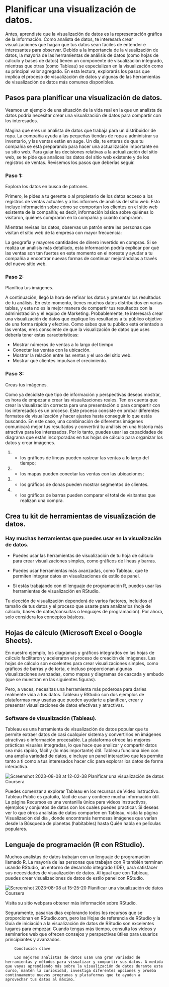# Planificar una visualización de datos.

Antes, aprendiste que la visualización de datos es la representación gráfica de la información. Como analista de datos, te interesará crear visualizaciones que hagan que tus datos sean fáciles de entender e interesantes para observar. Debido a la importancia de la visualización de datos, la mayoría de las herramientas de análisis de datos (como hojas de cálculo y bases de datos) tienen un componente de visualización integrado, mientras que otras (como Tableau) se especializan en la visualización como su principal valor agregado. En esta lectura, explorarás los pasos que implica el proceso de visualización de datos y algunas de las herramientas de visualización de datos más comunes disponibles. 

## Pasos para planificar una visualización de datos.

Veamos un ejemplo de una situación de la vida real en la que un analista de datos podría necesitar crear una visualización de datos para compartir con los interesados.

Magina que eres un analista de datos que trabaja para un distribuidor de ropa. La compañía ayuda a las pequeñas tiendas de ropa a administrar su inventario, y las ventas están en auge. Un día, te enteras de que tu compañía se está preparando para hacer una actualización importante en su sitio web. 
Para guiar las decisiones relativas a la actualización del sitio web, se te pide que analices los datos del sitio web existente y de los registros de ventas. Revisemos los pasos que deberías seguir. 

### Paso 1:

Explora los datos en busca de patrones.

Primero, le pides a tu gerente o al propietario de los datos acceso a los registros de ventas actuales y a los informes de análisis del sitio web. Esto incluye información sobre cómo se comportan los clientes en el sitio web existente de la compañía; es decir, información básica sobre quiénes lo visitaron, quiénes compraron en la compañía y cuánto compraron.

Mientras revisas los datos, observas un patrón entre las personas que visitan el sitio web de la empresa con mayor frecuencia:

La geografía y mayores cantidades de dinero invertido en compras. Si se realiza un análisis más detallado, esta información podría explicar por qué las ventas son tan fuertes en este momento en el noreste y ayudar a tu compañía a encontrar nuevas formas de continuar mejorándolas a través del nuevo sitio web. 

### Paso 2:

Planifica tus imágenes.

A continuación, llegó la hora de refinar los datos y presentar los resultados de tu análisis. En este momento, tienes muchos datos distribuidos en varias tablas, y esta no es la mejor manera de compartir tus resultados con la administración y el equipo de Marketing. Probablemente, te interesará crear una visualización de datos que explique los resultados a tu público objetivo de una forma rápida y efectiva. Como sabes que tu público está orientado a las ventas, eres consciente de que la visualización de datos que uses debería tener estas características:


- Mostrar números de ventas a lo largo del tiempo
- Conectar las ventas con la ubicación.
- Mostrar la relación entre las ventas y el uso del sitio web.
- Mostrar qué clientes impulsan el crecimiento.

### Paso 3:

Creas tus imágenes.

Como ya decidiste qué tipo de información y perspectivas deseas mostrar, es hora de empezar a crear las visualizaciones reales. Ten en cuenta que crear la visualización correcta para una presentación o para compartir con los interesados es un proceso. Este proceso consiste en probar diferentes formatos de visualización y hacer ajustes hasta conseguir lo que estás buscando. En este caso, una combinación de diferentes imágenes comunicará mejor tus resultados y convertirá tu análisis en una historia más atractiva para los interesados. Por lo tanto, puedes usar las capacidades de diagrama que están incorporadas en tus hojas de cálculo para organizar los datos y crear imágenes.

1) - los gráficos de líneas pueden rastrear las ventas a lo largo del tiempo;
2) - los mapas pueden conectar las ventas con las ubicaciones; 
3) - los gráficos de donas pueden mostrar segmentos de clientes.
4) - los gráficos de barras pueden comparar el total de visitantes que realizan una compra.

## Crea tu kit de herramientas de visualización de datos.

### Hay muchas herramientas que puedes usar en la visualización de datos. 

- Puedes usar las herramientas de visualización de tu hoja de cálculo para crear visualizaciones simples, como gráficos de líneas y barras.

- Puedes usar herramientas más avanzadas, como Tableau, que te permiten integrar datos en visualizaciones de estilo de panel. 

- Si estás trabajando con el lenguaje de programación R, puedes usar las herramientas de visualización en RStudio.

Tu elección de visualización dependerá de varios factores, incluidos el tamaño de tus datos y el proceso que usaste para analizarlos (hoja de cálculo, bases de datos/consultas o lenguajes de programación). Por ahora, solo considera los conceptos básicos. 

## Hojas de cálculo (Microsoft Excel o Google Sheets).

En nuestro ejemplo, los diagramas y gráficos integrados en las hojas de cálculo facilitaron y aceleraron el proceso de creación de imágenes. Las hojas de cálculo son excelentes para crear visualizaciones simples, como gráficos de barras y de torta, e incluso proporcionan algunas visualizaciones avanzadas, como mapas y diagramas de cascada y embudo (que se muestran en las siguientes figuras).

Pero, a veces, necesitas una herramienta más poderosa para darles realmente vida a tus datos. Tableau y RStudio son dos ejemplos de plataformas muy usadas que pueden ayudarte a planificar, crear y presentar visualizaciones de datos efectivas y atractivas.

### Software de visualización (Tableau).

Tableau es una herramienta de visualización de datos popular que te permite extraer datos de casi cualquier sistema y convertirlos en imágenes atractivas o información procesable. La plataforma ofrece las mejores prácticas visuales integradas, lo que hace que analizar y compartir datos sea más rápido, fácil y (lo más importante) útil. Tableau funciona bien con una amplia variedad de datos, e incluye un panel interactivo que les permite tanto a ti como a tus interesados hacer clic para explorar los datos de forma interactiva. 

![Screenshot 2023-08-08 at 12-02-38 Planificar una visualización de datos Coursera](https://github.com/Carolina2118/DataAnalytics/assets/67702555/91d90f50-9c30-42fc-886b-41163ddc3a00)

Puedes comenzar a explorar Tableau en los recursos de Video instructivo. 
Tableau Public es gratuito, fácil de usar y contiene mucha información útil. 
La página Recursos es una ventanilla única para videos instructivos, ejemplos y conjuntos de datos con los cuales puedes practicar. Si deseas ver lo que otros analistas de datos comparten en Tableau, visita la página Visualización del día , donde encontrarás hermosas imágenes que varían desde la Búsqueda de planetas (habitables) hasta Quién habla en películas populares.

## Lenguaje de programación (R con RStudio).

Muchos analistas de datos trabajan con un lenguaje de programación llamado R. La mayoría de las personas que trabajan con R también terminan usando RStudio, un entorno de desarrollo integrado (IDE), para satisfacer sus necesidades de visualización de datos. Al igual que con Tableau, puedes crear visualizaciones de datos de estilo panel con RStudio.

![Screenshot 2023-08-08 at 15-25-20 Planificar una visualización de datos Coursera](https://github.com/Carolina2118/DataAnalytics/assets/67702555/7805c6db-15b8-40d7-8d91-3d00bc319bce)

Visita su sitio webpara obtener más información sobre RStudio.

Seguramente, pasarías días explorando todos los recursos que se proporcionan en RStudio.com, pero las Hojas de referencia de RStudio
 y la Guía de iniciación a la visualización de datos de RStudio
 son excelentes lugares para empezar. Cuando tengas más tiempo, consulta los videos y seminarios web que ofrecen consejos y perspectivas útiles para usuarios principiantes y avanzados.

        Conclusión clave

        Los mejores analistas de datos usan una gran variedad de herramientas y métodos para visualizar y compartir sus datos. A medida que vayas aprendiendo más sobre la visualización de datos durante este curso, mantén la curiosidad, investiga diferentes opciones y prueba continuamente nuevos programas y plataformas que te ayuden a aprovechar tus datos al máximo. 
